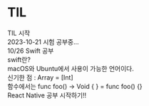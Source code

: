 # TIL

TIL 시작 <br/>
2023-10-21 시험 공부중... <br/>
10/26 Swift 공부 <br/>
swift란? <br/>
macOS와 Ubuntu에서 사용이 가능한 언어이다. <br/>
신기한 점 : Array<Int> = [Int] <br/>
함수에서는 func foo() -> Void { } = func foo() {} <br/>
React Native 공부 시작하기!!
